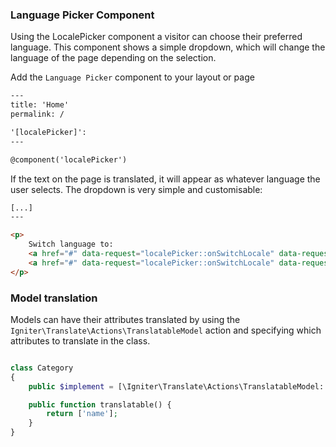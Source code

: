 ### Language Picker Component

Using the LocalePicker component a visitor can choose their preferred language. This component shows a simple dropdown,
which will change the language of the page depending on the selection.

Add the `Language Picker` component to your layout or page

```html
---
title: 'Home'
permalink: /

'[localePicker]':
---

@component('localePicker')
```

If the text on the page is translated, it will appear as whatever language the user selects. The dropdown is very simple
and customisable:

```html
[...]
---

<p>
    Switch language to:
    <a href="#" data-request="localePicker::onSwitchLocale" data-request-data="locale: 'en'">English</a>,
    <a href="#" data-request="localePicker::onSwitchLocale" data-request-data="locale: 'es'">Spanish</a>
</p>
```

### Model translation

Models can have their attributes translated by using the `Igniter\Translate\Actions\TranslatableModel` action and
specifying which attributes to translate in the class.

```php

class Category
{
    public $implement = [\Igniter\Translate\Actions\TranslatableModel::class];

    public function translatable() {
        return ['name'];
    }
}
```
